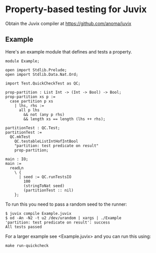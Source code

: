 # Property-based testing for Juvix

Obtain the Juvix compiler at https://github.com/anoma/juvix

## Example

Here's an example module that defines and tests a property.

```
module Example;

open import Stdlib.Prelude;
open import Stdlib.Data.Nat.Ord;

import Test.QuickCheckTest as QC;

prop-partition : List Int -> (Int -> Bool) -> Bool;
prop-partition xs p :=
  case partition p xs
    | lhs, rhs :=
      all p lhs
        && not (any p rhs)
        && length xs == length (lhs ++ rhs);

partitionTest : QC.Test;
partitionTest :=
  QC.mkTest
    QC.testableListIntHofIntBool
    "partition: test predicate on result"
    prop-partition;

main : IO;
main :=
  readLn
    \ {
      | seed := QC.runTestsIO
        100
        (stringToNat seed)
        (partitionTest :: nil)
    };
```

To run this you need to pass a random seed to the runner:

``` shell
$ juvix compile Example.juvix
$ od -An -N2 -t u2 /dev/urandom | xargs | ./Example
'partition: test predicate on result': success
All tests passed
```

For a larger example see <Example.juvix> and you can run this using:

``` shell
make run-quickcheck
```
